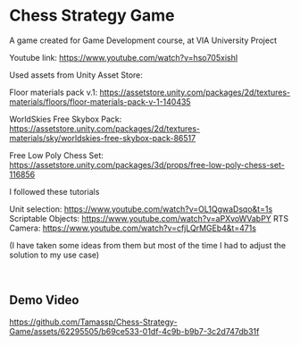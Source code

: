 # Chess Strategy Game
 A game created for Game Development course, at VIA University Project

Youtube link: https://www.youtube.com/watch?v=hso705xishI

Used assets from Unity Asset Store:

Floor materials pack v.1: https://assetstore.unity.com/packages/2d/textures-materials/floors/floor-materials-pack-v-1-140435

WorldSkies Free Skybox Pack: 
https://assetstore.unity.com/packages/2d/textures-materials/sky/worldskies-free-skybox-pack-86517

Free Low Poly Chess Set:
https://assetstore.unity.com/packages/3d/props/free-low-poly-chess-set-116856



I followed these tutorials

Unit selection: https://www.youtube.com/watch?v=OL1QgwaDsqo&t=1s
Scriptable Objects: https://www.youtube.com/watch?v=aPXvoWVabPY
RTS Camera: https://www.youtube.com/watch?v=cfjLQrMGEb4&t=471s

(I have taken some ideas from them but most of the time I had to adjust the solution to my use case)

<br/>

<h2>Demo Video</h2>



https://github.com/Tamassp/Chess-Strategy-Game/assets/62295505/b69ce533-01df-4c9b-b9b7-3c2d747db31f


